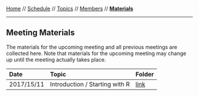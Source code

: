 [Home](../README.md) // [Schedule](../schedule.md) // [Topics](../topics.md) // [Members](../members.md) // **[Materials](materials.md)**

---

## Meeting Materials

The materials for the upcoming meeting and all previous meetings are collected here. Note that materials for the upcoming meeting may change up until the meeting actually takes place.

Date | Topic | Folder
:--- | :---- | :--------
2017/15/11 | Introduction / Starting with R | [link](https://github.com/wviechtb/scrum-club/tree/master/materials/2017_11_15)
